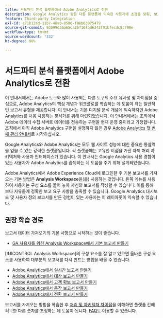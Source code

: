 ```yaml
---
title: 서드파티 분석 플랫폼에서 Adobe Analytics로 전환
description: Google Analytics 같은 다른 플랫폼에 익숙한 사용자에 초점을 맞춰, 보고서를 얻기 위한 주요 개념을 알아봅니다.
feature: Third-party Integration
exl-id: e71b12ad-11b7-48a0-8586-f8eb63975479
source-git-commit: 93099d36a65ca2bf16fbd6342f01bfecdc8c798e
workflow-type: tm+mt
source-wordcount: '332'
ht-degree: 90%

---
```


# 서드파티 분석 플랫폼에서 Adobe Analytics로 전환

이 안내서에서는 Adobe 도구와 많이 사용되는 다른 도구의 주요 유사성 및 차이점을 중심으로, Adobe Analytics의 핵심 개념과 워크플로를 학습하는 데 도움이 되는 일반적인 보고서 유형을 제공합니다. 이 안내서는 기본 디지털 분석 개념에 익숙하지만 Adobe Analytics를 처음 사용하는 분석가를 위해 마련되었습니다. 이 안내서에서는 조직에서 Adobe 데이터 수집 서버로 데이터를 전송하는 구현을 현재 운영 중이라고 가정합니다. 조직에서 아직 Adobe Analytics 구현을 설정하지 않은 경우 [Adobe Analytics 첫 번째 관리 안내서](/help/admin/admin-console/first-admin-guide.md)로 시작하십시오.

Google Analytics와 Adobe Analytics는 모두 웹 사이트 성능에 대한 중요한 통찰력을 얻을 수 있는 강력한 플랫폼입니다. 각 플랫폼에는 고유한 이점을 가진 자체 처리 아키텍처와 사용자 인터페이스가 있습니다. 이 안내서는 Google Analytics 사용 경험이 있는 사용자가 Adobe Analytics를 습득하는 데 도움을 주기 위해 설계되었습니다.

Adobe Analytics에서 Adobe Experience Cloud에 로그인한 후 기본 보고서를 가져오는 기본 방법은 **Analysis Workspace**&#x200B;을(를) 사용하는 것입니다. 왼쪽 메뉴를 사용하여 사용자는 구성 요소를 끌어 놓아 자신의 보고서를 작성할 수 있습니다. 이를 통해 보다 자유롭게 정확한 보고 요구 사항을 충족할 수 있습니다. Google Analytics 대시보드 및 사용자 정의 보고서를 만든 경험이 있는 사용자는 이 레이아웃이 익숙할 수 있습니다.

## 권장 학습 경로

보고서 데이터 가져오기의 기본 사항으로 시작하는 것이 좋습니다.

* [GA 사용자를 위한 Analysis Workspace에서 기본 보고서 만들기](reports/create-report.md)

[!UICONTROL Analysis Workspace]의 구성 요소를 잘 알고 있으면 올바른 구성 요소를 사용하여 대부분의 보고서를 다시 만드는 방법을 배울 수 있습니다.

* [Adobe Analytics에서 실시간 보고서 만들기](reports/realtime-reports.md)
* [Adobe Analytics에서 대상 보고서 만들기](reports/audience-reports.md)
* [Adobe Analytics에서 고객 확보 보고서 만들기](reports/acquisition-reports.md)
* [Adobe Analytics에서 동작 보고서 만들기](reports/behavior-reports.md)
* [Adobe Analytics에서 전환 보고서 만들기](reports/conversions-reports.md)

보고서를 가져오는 방법을 학습한 후 [처리 및 아키텍처 차이점](processing-differences.md)을 이해하면 플랫폼 간에 획득한 다른 숫자를 조정하는 데 도움이 됩니다. [FAQ](faq.md)도 이용할 수 있습니다.
